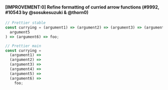 #### [IMPROVEMENT:0] Refine formatting of curried arrow functions (#9992, #10543 by @sosukesuzuki & @thorn0)

<!-- prettier-ignore -->
```js
// Prettier stable
const currying = (argument1) => (argument2) => (argument3) => (argument4) => (
  argument5
) => (argument6) => foo;

// Prettier main
const currying =
  (argument1) =>
  (argument2) =>
  (argument3) =>
  (argument4) =>
  (argument5) =>
  (argument6) =>
    foo;
```
